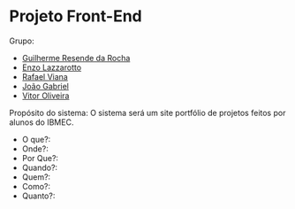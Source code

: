 # Projeto Front-End

Grupo:
- [Guilherme Resende da Rocha](https://github.com/Guilherme0Rocha/react-base-project)
- [Enzo Lazzarotto](https://github.com/Lazzarotto2/react-base-project)
- [Rafael Viana](https://github.com/vianaR25/react-base-project)
- [João Gabriel](https://github.com/jmeirelles02/react-base-project)
- [Vitor Oliveira](https://github.com/VitorOsouza02/react-base-project)

Propósito do sistema:
O sistema será um site portfólio de projetos feitos por alunos do IBMEC.

- O que?:
- Onde?:
- Por Que?:
- Quando?:
- Quem?:
- Como?:
- Quanto?:
